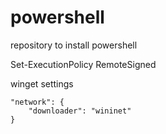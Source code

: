 # powershell
repository to install powershell


Set-ExecutionPolicy RemoteSigned


winget settings 
```
"network": {
    "downloader": "wininet"
}
```
